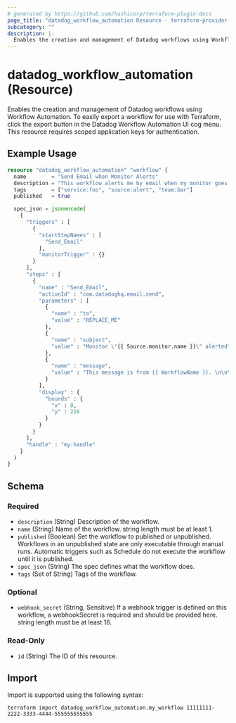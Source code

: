 ```yaml
---
# generated by https://github.com/hashicorp/terraform-plugin-docs
page_title: "datadog_workflow_automation Resource - terraform-provider-datadog"
subcategory: ""
description: |-
  Enables the creation and management of Datadog workflows using Workflow Automation. To easily export a workflow for use with Terraform, click the export button in the Datadog Workflow Automation UI cog menu. This resource requires scoped application keys for authentication.
---
```


# datadog_workflow_automation (Resource)

Enables the creation and management of Datadog workflows using Workflow Automation. To easily export a workflow for use with Terraform, click the export button in the Datadog Workflow Automation UI cog menu. This resource requires scoped application keys for authentication.

## Example Usage

```terraform
resource "datadog_workflow_automation" "workflow" {
  name        = "Send Email when Monitor Alerts"
  description = "This workflow alerts me by email when my monitor goes off. "
  tags        = ["service:foo", "source:alert", "team:bar"]
  published   = true

  spec_json = jsonencode(
    {
      "triggers" : [
        {
          "startStepNames" : [
            "Send_Email"
          ],
          "monitorTrigger" : {}
        }
      ],
      "steps" : [
        {
          "name" : "Send_Email",
          "actionId" : "com.datadoghq.email.send",
          "parameters" : [
            {
              "name" : "to",
              "value" : "REPLACE_ME"
            },
            {
              "name" : "subject",
              "value" : "Monitor \"{{ Source.monitor.name }}\" alerted"
            },
            {
              "name" : "message",
              "value" : "This message is from {{ WorkflowName }}. \n\nYou can find a link to the monitor here: {{ Source.url }}."
            }
          ],
          "display" : {
            "bounds" : {
              "x" : 0,
              "y" : 216
            }
          }
        }
      ],
      "handle" : "my-handle"
    }
  )
}
```

<!-- schema generated by tfplugindocs -->
## Schema

### Required

- `description` (String) Description of the workflow.
- `name` (String) Name of the workflow. string length must be at least 1.
- `published` (Boolean) Set the workflow to published or unpublished. Workflows in an unpublished state are only executable through manual runs. Automatic triggers such as Schedule do not execute the workflow until it is published.
- `spec_json` (String) The spec defines what the workflow does.
- `tags` (Set of String) Tags of the workflow.

### Optional

- `webhook_secret` (String, Sensitive) If a webhook trigger is defined on this workflow, a webhookSecret is required and should be provided here. string length must be at least 16.

### Read-Only

- `id` (String) The ID of this resource.

## Import

Import is supported using the following syntax:

```shell
terraform import datadog_workflow_automation.my_workflow 11111111-2222-3333-4444-555555555555
```
